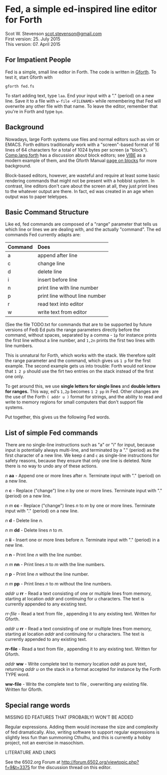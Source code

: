# Fed, a simple ed-inspired line editor for Forth

Scot W. Stevenson <scot.stevenson@gmail.com>  
First version: 25. July 2015  
This version: 07. April 2015  

## For Impatient People

Fed is a simple, small line editor in Forth. The code is written in
[Gforth](https://www.gnu.org/software/gforth/). To test it, start Gforth with
```
gforth fed.fs
```
To start adding text, type ```laa```. End your input with a "." (period) on a
new line. Save it to a file with ```w-file <FILENAME>``` while remembering that
Fed will overwrite any other file with that name. To leave the editor, remember
that you're in Forth and type ```bye```.


## Background 

Nowadays, large Forth systems use files and normal editors such as vim or EMACS.
Forth editors traditionally work with a "screen"-based format of 16 lines of 64
characters for a total of 1024 bytes per screen (a "block").
[Comp.lang.forth](https://groups.google.com/forum/#!topic/comp.lang.forth/f1S_EotSc7g)
has a discussion about block editors; see
[VIBE](http://kestrelcomputer.github.io/kestrel/2016/03/29/vibe-2.2) as a modern
example of them, and the Gforth Manual [page on
blocks](https://www.complang.tuwien.ac.at/forth/gforth/Docs-html/Blocks.html)
for more background.

Block-based editors, however, are wasteful and require at least some basic
rendering commands that might not be present with a hobbist system. In contrast,
line editors don't care about the screen at all, they just print lines to the
whatever output are there. In fact, ed was created in an age when output was to
paper teletypes. 


## Basic Command Structure

Like ed, fed commands are composed of a "range" parameter that tells us which
line or lines we are dealing with, and the actually "command". The ed commands
Fed currently adapts are:

| Command | Does |
| --- | :--- |
| a | append after line |
| c | change line |
| d | delete line |
| i | insert before line |
| n | print line with line number |
| p | print line without line number |
| r | read text into editor |
| w | write text from editor |

(See the file TODO.txt for commands that are to be supported by future versions
of Fed) Ed puts the range parameters directly before the command, without
spaces, separated by a comma - ```1p``` for instance prints the first 
line without a line number, and ```1,2n``` prints the first two lines with line
numbers. 

This is unnatural for Forth, which works with the stack. We therefore split the
range parameter and the command, which gives us ```1 p``` for the first example.
The second example gets us into trouble: Forth would not know that ```1 2 p```
should use the firt two entries on the stack instead of the first one only.

To get around this, we use **single letters for single lines** and **double
letters for ranges.** This way, ed's ```1,2p``` becomes ```1 2 pp``` in Fed.
Other changes are the use of the Forth ```( addr u )``` format for strings, and
the ability to read and write to memory regions for small computers that don't
support file systems. 

Put together, this gives us the following Fed words.


## List of simple Fed commands

There are no single-line instructions such as "a" or "i" for input, because
input is potentially always multi-line, and terminated by a "." (period) as the
first character of a new line. We keep ```d``` and ```c``` as single-line
instructions for safety reasons, because they ensure that only one line is
deleted. Note there is no way to undo any of these actions.

_n_ **aa** - Append one or more lines after _n._ Terminate input with "." (period)
on a new line.

_n_ **c** - Replace ("change") line _n_ by one or more lines. Terminate input with
"." (period) on a new line. 

_n m_ **cc** - Replace ("change") lines _n_ to _m_ by one or more lines. Terminate
input with "." (period) on a new line.

_n_ **d** - Delete line _n._ 

_n m_ **dd** - Delete lines _n_ to _m._

_n_ **ii** - Insert one or more lines before _n._ Terminate input with "."
(period) in a new line.

_n_ **n** - Print line _n_ with the line number.

_n m_ **nn** - Print lines _n_ to _m_ with the line numbers.

_n_ **p** - Print line _n_ without the line number.

_n m_ **pp** - Print lines _n_ to _m_ without the line numbers.

_addr u_ **rr** - Read a text consisting of one or multiple lines from memory,
starting at location _addr_ and continuing for _u_ characters. The text is
currently appended to any existing text.

*rr-file* _<filename>_ - Read a text from file _<filename>,_ appending
it to any existing text. Written for Gforth.

_addr u_ **rr** - Read a text consisting of one or multiple lines from memory,
starting at location _addr_ and continuing for _u_ characters. The text is
currently appended to any existing text.

**rr-file** _<filename>_ - Read a text from file _<filename>,_ appending
it to any existing text. Written for Gforth.

_addr_ **ww** - Write complete text to memory location _addr_ as pure text,
returning _addr u_ on the stack in a format accepted for instance by the Forth
TYPE word.

**ww-file** _<filename>_ - Write the complete text to file _<filename>,_
overwriting any existing file. Written for Gforth.



## Special range words





MISSING ED FEATURES THAT (PROBABLY) WON'T BE ADDED

Regular expressions. Adding them would increase the size and complexity of fed
dramatically. Also, writing software to support regular expressions is slightly
less fun than summoning Cthulhu, and this is currently a hobby project, not an
exercise in masochism.


LITERATURE AND LINKS 

See the 6502.org Forum at http://forum.6502.org/viewtopic.php?f=9&t=3375 for the
discussion thread on this editor.
